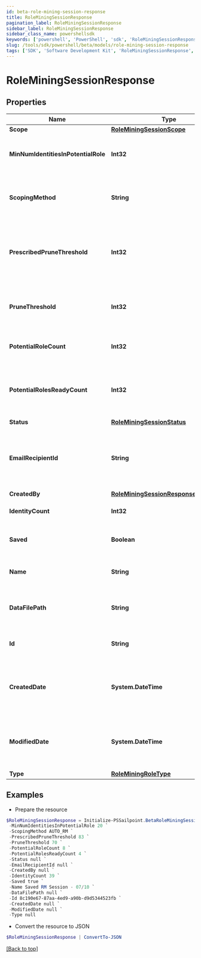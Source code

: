 ```yaml
---
id: beta-role-mining-session-response
title: RoleMiningSessionResponse
pagination_label: RoleMiningSessionResponse
sidebar_label: RoleMiningSessionResponse
sidebar_class_name: powershellsdk
keywords: ['powershell', 'PowerShell', 'sdk', 'RoleMiningSessionResponse', 'BetaRoleMiningSessionResponse'] 
slug: /tools/sdk/powershell/beta/models/role-mining-session-response
tags: ['SDK', 'Software Development Kit', 'RoleMiningSessionResponse', 'BetaRoleMiningSessionResponse']
---
```



# RoleMiningSessionResponse

## Properties

Name | Type | Description | Notes
------------ | ------------- | ------------- | -------------
**Scope** | [**RoleMiningSessionScope**](role-mining-session-scope) |  | [optional] 
**MinNumIdentitiesInPotentialRole** | **Int32** | Minimum number of identities in a potential role | [optional] 
**ScopingMethod** | **String** | The scoping method of the role mining session | [optional] 
**PrescribedPruneThreshold** | **Int32** | The computed (or prescribed) prune threshold for this session | [optional] 
**PruneThreshold** | **Int32** | The prune threshold to be used for this role mining session | [optional] 
**PotentialRoleCount** | **Int32** | The number of potential roles | [optional] 
**PotentialRolesReadyCount** | **Int32** | The number of potential roles which have completed processing | [optional] 
**Status** | [**RoleMiningSessionStatus**](role-mining-session-status) |  | [optional] 
**EmailRecipientId** | **String** | The id of the user who will receive an email about the role mining session | [optional] 
**CreatedBy** | [**RoleMiningSessionResponseCreatedBy**](role-mining-session-response-created-by) |  | [optional] 
**IdentityCount** | **Int32** | The number of identities | [optional] 
**Saved** | **Boolean** | The session's saved status | [optional] [default to $false]
**Name** | **String** | The session's saved name | [optional] 
**DataFilePath** | **String** | The data file path of the role mining session | [optional] 
**Id** | **String** | Session Id for this role mining session | [optional] 
**CreatedDate** | **System.DateTime** | The date-time when this role mining session was created. | [optional] 
**ModifiedDate** | **System.DateTime** | The date-time when this role mining session was completed. | [optional] 
**Type** | [**RoleMiningRoleType**](role-mining-role-type) |  | [optional] 

## Examples

- Prepare the resource
```powershell
$RoleMiningSessionResponse = Initialize-PSSailpoint.BetaRoleMiningSessionResponse  -Scope null `
 -MinNumIdentitiesInPotentialRole 20 `
 -ScopingMethod AUTO_RM `
 -PrescribedPruneThreshold 83 `
 -PruneThreshold 70 `
 -PotentialRoleCount 8 `
 -PotentialRolesReadyCount 4 `
 -Status null `
 -EmailRecipientId null `
 -CreatedBy null `
 -IdentityCount 39 `
 -Saved true `
 -Name Saved RM Session - 07/10 `
 -DataFilePath null `
 -Id 8c190e67-87aa-4ed9-a90b-d9d5344523fb `
 -CreatedDate null `
 -ModifiedDate null `
 -Type null
```

- Convert the resource to JSON
```powershell
$RoleMiningSessionResponse | ConvertTo-JSON
```


[[Back to top]](#) 

